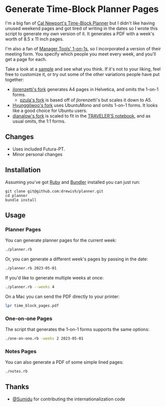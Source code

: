 # Generate Time-Block Planner Pages

I'm a big fan of [Cal Newport's Time-Block Planner](https://www.timeblockplanner.com) 
but I didn't like having unused weekend pages and got tired of writing in the 
dates so I wrote this script to generate my own version of it. It generates a 
PDF with a week's worth of 8.5 x 11 inch pages.

I'm also a fan of [Manager Tools' 1-on-1s](https://www.manager-tools.com/map-universe/one-ones),
so I incorporated a version of their meeting form. You specify which people you 
meet every week, and you'll get a page for each.

Take a look at a [sample](sample.pdf) and see what you think. If it's not to 
your liking, feel free to customize it, or try out some of the other variations people have put together:
- [jlorenzetti's fork](https://github.com/jlorenzetti/planner) generates A4 
pages in Helvetica, and omits the 1-on-1 forms.
  - [pzula's fork](https://github.com/pzula/planner) is based off of jlorenzetti's but scales it down to A5.
- [Hyunggilwoo's fork](https://github.com/Hyunggilwoo/planner) uses UbuntuMono
and omits 1-on-1 forms. It looks like a good choice for Ubuntu users.
- [dianalow's fork](https://github.com/dianalow/time-block-planner) is scaled to fit in the [TRAVELER’S notebook](https://travelerscompanyusa.com/travelers-notebook-story/), and as usual omits, the 1:1 forms.

## Changes
- Uses included Futura-PT.
- Minor personal changes

## Installation

Assuming you've got [Ruby](http://www.ruby-lang.org/en/) and [Bundler](https://bundler.io)
installed you can just run:
```
git clone git@github.com:drewish/planner.git
cd planner
bundle install
```

## Usage

### Planner Pages

You can generate planner pages for the current week:
```sh
./planner.rb
```

Or, you can generate a different week's pages by passing in the date:
```sh
./planner.rb 2023-05-01
```

If you'd like to generate multiple weeks at once:
```sh
./planner.rb --weeks 4
```

On a Mac you can send the PDF directly to your printer:
```sh
lpr time_block_pages.pdf
```

### One-on-one Pages

The script that generates the 1-on-1 forms supports the same options:
```sh
./one-on-one.rb -weeks 2 2023-05-01
```

### Notes Pages

You can also generate a PDF of some simple lined pages:
```sh
./notes.rb
```

## Thanks

- [@Sumidu](https://github.com/Sumidu) for contributing the internationalization code